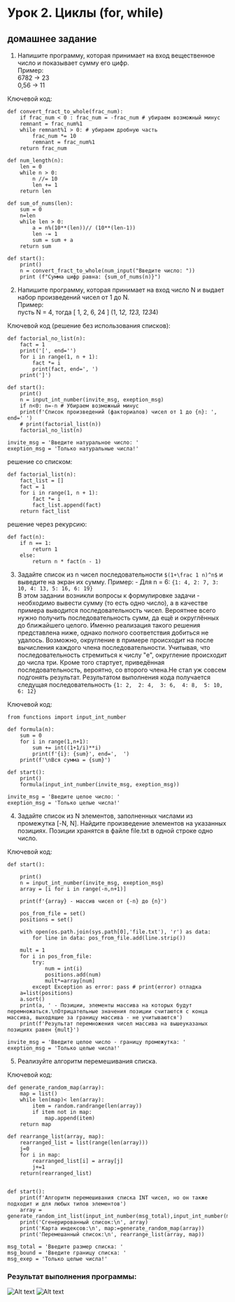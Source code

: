 # Урок 2. Циклы (for, while)
## домашнее задание   

1) Напишите программу, которая принимает на вход вещественное число и показывает сумму его цифр.  
Пример:  
6782 -> 23  
0,56 -> 11   
  
Ключевой код:
```
def convert_fract_to_whole(frac_num):
    if frac_num < 0 : frac_num = -frac_num # убираем возможный минус
    remnant = frac_num%1
    while remnant%1 > 0: # убираем дробную часть
        frac_num *= 10 
        remnant = frac_num%1
    return frac_num
        
def num_length(n): 
    len = 0
    while n > 0:
        n //= 10
        len += 1
    return len

def sum_of_nums(len):
    sum = 0
    n=len
    while len > 0:
        a = n%(10**(len))// (10**(len-1))
        len -= 1
        sum = sum + a
    return sum

def start():
    print()
    n = convert_fract_to_whole(num_input("Введите число: "))
    print (f"Сумма цифр равна: {sum_of_nums(n)}")
```
2) Напишите программу, которая принимает на вход число N и выдает набор произведений чисел от 1 до N.  
Пример:  
пусть N = 4, тогда [ 1, 2, 6, 24 ] (1, 1*2, 1*2*3, 1*2*3*4)  

Ключевой код (решение без использования списков):
```
def factorial_no_list(n):
    fact = 1
    print('[', end='')
    for i in range(1, n + 1):
        fact *= i
        print(fact, end=', ')
    print(']')

def start():
    print()
    n = input_int_number(invite_msg, exeption_msg)
    if n<0: n=-n # Убираем возможный минус
    print(f'Список произведений (факториалов) чисел от 1 до {n}: ', end=' ')
    # print(factorial_list(n))
    factorial_no_list(n)

invite_msg = 'Введите натуральное число: '
exeption_msg = 'Только натуральные числа!'
```
решение со списком:
```
def factorial_list(n):
    fact_list = []
    fact = 1
    for i in range(1, n + 1):
        fact *= i
        fact_list.append(fact)
    return fact_list
```
решение через рекурсию:
```
def fact(n):
    if n == 1:
        return 1
    else:
        return n * fact(n - 1)
```
3) Задайте список из n чисел последовательности ```$(1+\frac 1 n)^n$``` и выведите на экран их сумму. Пример: - Для n = 6: ```{1: 4, 2: 7, 3: 10, 4: 13, 5: 16, 6: 19}```  
В этом задании возникли вопросы к формулировке задачи - необходимо вывести сумму (то есть одно число), а в качестве примера выводится последовательность чисел. Вероятнее всего нужно получить последовательность сумм, да ещё и округлённых до ближайшего целого. Именно реализация такого решения представлена ниже, однако полного соответствия добиться не удалось. Возможно, округление в примере происходит на после вычисления каждого члена последовательности. Учитывая, что последовательность стремиться к числу "e", округление происходит до числа три. Кроме того стартует, приведённая последовательность, вероятно, со второго члена.Не стал уж совсем подгонять результат. Результатом выполнения кода получается следущая последовательность ```{1: 2,  2: 4,  3: 6,  4: 8,  5: 10,  6: 12}```

Ключевой код:
```
from functions import input_int_number

def formula(n):
    sum = 0
    for i in range(1,n+1):        
        sum += int((1+1/i)**i)
        print(f'{i}: {sum}', end=',  ')
    print(f'\nВся сумма = {sum}')

def start():
    print()
    formula(input_int_number(invite_msg, exeption_msg))   

invite_msg = 'Введите целое число: '
exeption_msg = 'Только целые числа!'

```
4) Задайте список из N элементов, заполненных числами из промежутка [-N, N]. Найдите произведение элементов на указанных позициях. Позиции хранятся в файле file.txt в одной строке одно число.  

Ключевой код:
```
def start():

    print()
    n = input_int_number(invite_msg, exeption_msg)
    array = [i for i in range(-n,n+1)]

    print(f'{array} - массив чисел от {-n} до {n}')

    pos_from_file = set()
    positions = set() 
    
    with open(os.path.join(sys.path[0],'file.txt'), 'r') as data: 
        for line in data: pos_from_file.add(line.strip())

    mult = 1
    for i in pos_from_file:
        try: 
            num = int(i)
            positions.add(num)
            mult*=array[num]
        except Exception as error: pass # print(error) отладка
    a=list(positions)
    a.sort()
    print(a, ' - Позиции, элементы массива на которых будут перемножаться.\nОтрицательные значения позиции считаются с конца массива, выходящие за границу массива - не учитываются')
    print(f'Результат перемножения чисел массива на вышеуказаных позициях равен {mult}')

invite_msg = 'Введите целое число - границу промежутка: '
exeption_msg = 'Только целые числа!'

```
5) Реализуйте алгоритм перемешивания списка.  

Ключевой код:
```
def generate_random_map(array):  
    map = list()
    while len(map)< len(array):
        item = random.randrange(len(array)) 
        if item not in map:
            map.append(item)
    return map

def rearrange_list(array, map):
    rearranged_list = list(range(len(array)))
    j=0
    for i in map:
        rearranged_list[i] = array[j]
        j+=1
    return(rearranged_list)


def start():  
    print(f'Алгоритм перемешивания списка INT чисел, но он также подходит и для любых типов элементов')
    array = generate_random_int_list(input_int_number(msg_total),input_int_number(msg_bound),input_int_number(msg_bound))
    print('Сгенерированный список:\n', array)
    print('Карта индексов:\n', map:=generate_random_map(array))
    print('Перемешанный список:\n', rearrange_list(array, map))

msg_total = 'Введите размер списка: '
msg_bound = 'Введите границу списка: '
msg_exep = 'Только целые числа!'

```

### Результат выполнения программы:  

![Alt text](1.png)
![Alt text](2.png)